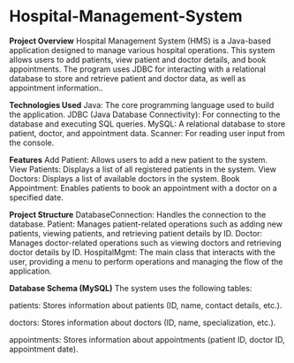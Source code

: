 # Hospital-Management-System
**Project Overview**
 Hospital Management System (HMS) is a Java-based application designed to manage various hospital operations. This system allows users to add patients, view patient and doctor details, and book appointments. The program uses JDBC for interacting with a relational database to store and retrieve patient and doctor data, as well as appointment information..

 
**Technologies Used**
Java: The core programming language used to build the application.
JDBC (Java Database Connectivity): For connecting to the database and executing SQL queries.
MySQL: A relational database to store patient, doctor, and appointment data.
Scanner: For reading user input from the console.


**Features**
Add Patient: Allows users to add a new patient to the system.
View Patients: Displays a list of all registered patients in the system.
View Doctors: Displays a list of available doctors in the system.
Book Appointment: Enables patients to book an appointment with a doctor on a specified date.


**Project Structure**
DatabaseConnection: Handles the connection to the database.
Patient: Manages patient-related operations such as adding new patients, viewing patients, and retrieving patient details by ID.
Doctor: Manages doctor-related operations such as viewing doctors and retrieving doctor details by ID.
HospitalMgmt: The main class that interacts with the user, providing a menu to perform operations and managing the flow of the application.


**Database Schema (MySQL)**
The system uses the following tables:

patients: Stores information about patients (ID, name, contact details, etc.).

doctors: Stores information about doctors (ID, name, specialization, etc.).

appointments: Stores information about appointments (patient ID, doctor ID, appointment date).





